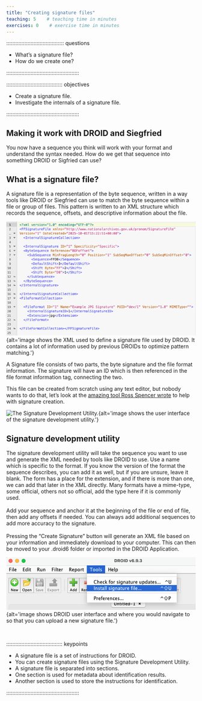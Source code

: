 ```yaml
---
title: "Creating signature files"
teaching: 5    # teaching time in minutes
exercises: 0    # exercise time in minutes
---
```


:::::::::::::::::::::::::::::::::::::: questions

- What’s a signature file?
- How do we create one?

::::::::::::::::::::::::::::::::::::::::::::::::

::::::::::::::::::::::::::::::::::::: objectives

- Create a signature file.
- Investigate the internals of a signature file.

::::::::::::::::::::::::::::::::::::::::::::::::

## Making it work with DROID and Siegfried

You now have a sequence you think will work with your format and
understand the syntax needed. How do we get that sequence into something
DROID or Sigfried can use?

## What is a signature file?

A signature file is a representation of the byte sequence, written in a
way tools like DROID or Siegfried can use to match the byte sequence within
a file or group of files. This pattern is written to an XML structure which
records the sequence, offsets, and descriptive information about the file.

![A look at the XML used in a DROID signature file.](./fig/08-xml.png){alt='image shows the XML used to define a signature file used by DROID. It contains a lot of information used by previous DROIDs to optimize pattern matching.'}

A Signature file consists of two parts, the byte signature and the file
format information. The signature will have an ID which is then referenced
in the file format information tag, connecting the two.

This file can be created from scratch using any text editor, but nobody
wants to do that, let’s look at the
[amazing tool Ross Spencer wrote](https://ffdev.info/) to help with
signature creation.

![The Signature Development Utility.](./fig/09-sigdev.pngg){alt='image shows the user interface of the signature development utility.'}


## Signature development utility

The signature development utility will take the sequence you want
to use and generate the XML needed by tools like DROID to use. Use a name
which is specific to the format. If you know the version of the format the
sequence describes, you can add it as well, but if you are unsure, leave
it blank. The form has a place for the extension, and if there is more
than one, we can add that later in the XML directly. Many formats have a
mime-type, some official, others not so official, add the type here if
it is commonly used.
<br><br>
Add your sequence and anchor it at the beginning of the file or end
of file, then add any offsets if needed. You can always add additional
sequences to add more accuracy to the signature.
<br><br>
Pressing the “Create Signature” button will generate an XML file
based on your information and immediately download to your computer.
This can then be moved to your .droid6 folder or imported in the
DROID Application.

![You're ready to run your signature file against real files!](./fig/10-droid.png){alt='image shows DROID user interface and where you would navigate to so that you can upload a new signature file.'}

<!-- NB. Keypoints should appear at the end of the markdown file. Aesthetically
     it looks like it's better with an additional newline so adding that
     here and using this comment as a separator to make it easy to read
     content.
-->

<br>

::::::::::::::::::::::::::::::::::::: keypoints

- A signature file is a set of instructions for DROID.
- You can create signature files using the Signature Development Utility.
- A signature file is separated into sections.
- One section is used for metadata about identification results.
- Another section is used to store the instructions for identification.

::::::::::::::::::::::::::::::::::::::::::::::::
